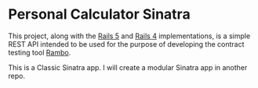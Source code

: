 # Personal Calculator Sinatra

This project, along with the [Rails 5](https://github.com/danascheider/personal_calculator) and [Rails 4](https://github.com/danascheider/personal_calculator_rails_4) implementations, is a simple REST API intended to be used for the purpose of developing the contract testing tool [Rambo](https://github.com/danascheider/rambo).

This is a Classic Sinatra app. I will create a modular Sinatra app in another repo.